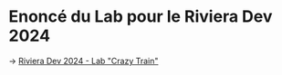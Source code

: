 # Enoncé du Lab pour le Riviera Dev 2024

-> [Riviera Dev 2024 - Lab "Crazy Train"](https://rivieradev2024-crazytrain.netlify.app/)
